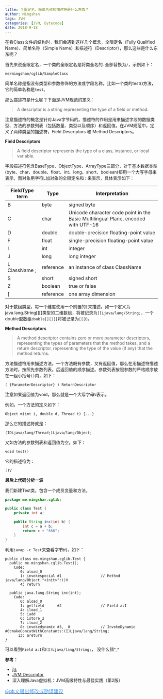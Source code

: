 ```yaml
---
title: 全限定名、简单名称和描述符是什么东西？
author: Mingshan
tags: JVM
categories: [JVM, Bytecode]
date: 2018-9-18
---
```


在看Class文件的结构时，我们会遇到这样几个概念，全限定名（Fully Qualified Name）、简单名称（Simple Name）和描述符（Descriptor），那么这些是什么东东呢？

<!-- more -->

首先来说全限定名，一个类的全限定名是将类全名的`.`全部替换为`/`，示例如下：

```
me/mingshan/cglib/SampleClass
```

简单名称是指没有类型和参数修饰的方法或字段名称，比如一个类的test()方法，它的简单名称是`test`。

那么描述符是什么呢？下面是JVM规范的定义：

> A descriptor is a string representing the type of a field or method. 

注意描述符的概念是针对Java字节码的。描述符的作用是用来描述字段的数据类型、方法的参数列表（包括数量、类型以及顺序）和返回值。在JVM规范中，定义了两种类型的描述符，Field Descriptors 和 Method Descriptors。

**Field Descriptors**

> A field descriptor represents the type of a class, instance, or local variable.

字段描述符包含BaseType、ObjectType、ArrayType三部分，对于基本数据类型(byte、char、double、float、int、long、short、boolean)都用一个大写字母来表示，而对象用字符L加对象的全限定名和`；`来表示，具体表示如下：

FieldType term | Type | Interpretation 
---|---|---
B	| byte	    | signed byte
C	| char      | Unicode character code point in the Basic Multilingual Plane, encoded with UTF-16
D	| double    |	double-precision floating-point value
F	| float     |	single-precision floating-point value
I	| int  	    | integer
J	| long	    | long integer
L ClassName ; |	reference |	an instance of class ClassName
S	| short     |	signed short
Z	| boolean   |	true or false
[	| reference | 	one array dimension

对于数组类型，每一个维度使用一个前置的`[`来描述，如一个定义为java.lang.String[][]类型的二维数组，将被记录为`[[Ljava/lang/String;`，一个double型数组`double[][][]`将被记录为`[[[D`。

**Method Descriptors**

> A method descriptor contains zero or more parameter descriptors, representing the types of parameters that the method takes, and a return descriptor, representing the type of the value (if any) that the method returns.

方法描述符用来描述方法，一个方法既有参数，又有返回值，那么在用描述符描述方法时，按照先参数列表，后返回值的顺序描述。参数列表按照参数的严格顺序放在一组小括号`()`内，如下：

```
( {ParameterDescriptor} ) ReturnDescriptor
```

注意如果返回值为void，那么就是一个大写字母`V`表示。

例如，一个方法的定义如下：

```
Object m(int i, double d, Thread t) {...}
```

那么它的描述符就是：

```
(IDLjava/lang/Thread;)Ljava/lang/Object;
```

又如方法的参数列表和返回值为空，如下：

```
void test()
```
它的描述符为：

```
()V
```

**最后上代码分析一波**

我们新建Test类，包含一个成员变量和方法。

```Java
package me.mingshan.cglib;

public class Test {
    private int a;

    public String inc(int b) {
        int c = a + b;
        return c + "666";
    }
}
```

利用`javap -c Test`来查看字节码，如下：

```
public class me.mingshan.cglib.Test {
  public me.mingshan.cglib.Test();
    Code:
       0: aload_0
       1: invokespecial #1                  // Method java/lang/Object."<init>":()V
       4: return

  public java.lang.String inc(int);
    Code:
       0: aload_0
       1: getfield      #2                  // Field a:I
       4: iload_1
       5: iadd
       6: istore_2
       7: iload_2
       8: invokedynamic #3,  0              // InvokeDynamic #0:makeConcatWithConstants:(I)Ljava/lang/String;
      13: areturn
}
```

可以看到`Field a:I`和`(I)Ljava/lang/String;`， 没什么错^_^


**参考：**

- [jls](https://docs.oracle.com/javase/specs/jls/se10/html/jls-6.html#jls-6.7)
- [JVM Descriptor](https://docs.oracle.com/javase/specs/jvms/se10/html/jvms-4.html#jvms-4.3)
- 深入理解Java虚拟机：JVM高级特性与最佳实践（第2版）


[<font size=3 color="#409EFF">向本文提出修改或勘误建议</font>](https://github.com/mstao/mstao.github.io/blob/hexo/source/_posts/fully-qualified-name-simple-name-descriptor.md)
